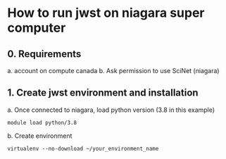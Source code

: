 # How to run jwst on niagara super computer
## 0. Requirements
a. account on compute canada
b. Ask permission to use SciNet (niagara)
    
## 1. Create jwst environment and installation
a. Once connected to niagara, load python version (3.8 in this example)
```shell
module load python/3.8
```
b. Create environment
```shell
virtualenv --no-download ~/your_environment_name
```
